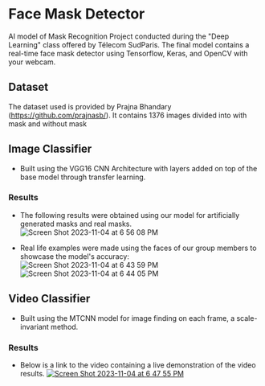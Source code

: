# Face Mask Detector
AI model of Mask Recognition Project conducted during the "Deep Learning" class offered by Télecom SudParis. 
The final model contains a real-time face mask detector using Tensorflow, Keras, and OpenCV with your webcam.

## Dataset
The dataset used is provided by Prajna Bhandary (https://github.com/prajnasb/). It contains 1376 images divided into with mask and without mask

## Image Classifier
- Built using the VGG16 CNN Architecture with layers added on top of the base model through transfer learning.
  
### Results
- The following results were obtained using our model for artificially generated masks and real masks.
![Screen Shot 2023-11-04 at 6 56 08 PM](https://github.com/thaisstein/mask-detector/assets/52481495/8d833e0c-25bf-4736-9892-ee65a4462578)

- Real life examples were made using the faces of our group members to showcase the model's accuracy:
![Screen Shot 2023-11-04 at 6 43 59 PM](https://github.com/thaisstein/mask-detector/assets/52481495/2ece34da-ef1a-497c-9d6e-9320257f66b2)
![Screen Shot 2023-11-04 at 6 44 05 PM](https://github.com/thaisstein/mask-detector/assets/52481495/a6724c42-3fa8-4fae-95ba-38ddbe777a62)

## Video Classifier
- Built using the MTCNN model for image finding on each frame, a scale-invariant method.

### Results
- Below is a link to the video containing a live demonstration of the video results.
[![Screen Shot 2023-11-04 at 6 47 55 PM](https://github.com/thaisstein/mask-detector/assets/52481495/9f92ac99-fde1-46cf-8ba6-597be5d8a996)](https://youtu.be/Z5UPBoSzV4s "Mask DEMO")

